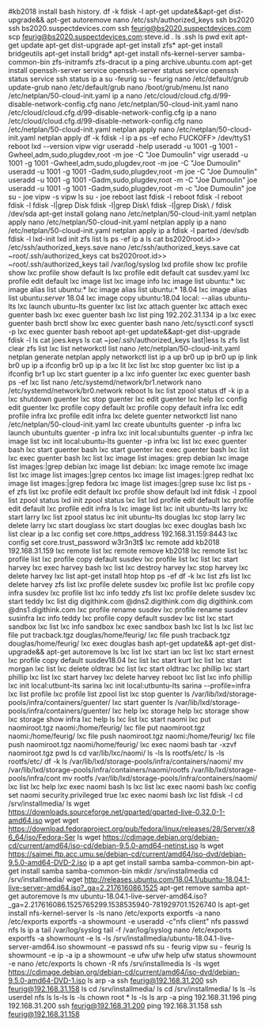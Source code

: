 #kb2018 install bash history.
	df -k
	fdisk -l
	apt-get update&&apt-get dist-upgrade&& apt-get autoremove
	nano /etc/ssh/authorized_keys
	ssh bs2020
	ssh bs2020.suspectdevices.com
	ssh feurig@bs2020.suspectdevices.com
	scp feurig@bs2020.suspectdevices.com:steve.id .
	ls .ssh
	ls
	pwd
	exit
	apt-get update
	apt-get dist-upgrade
	apt-get install zfs*
	apt-get install bridgeutils
	apt-get install bridg*
	apt-get install nfs-kernel-server samba-common-bin zfs-initramfs zfs-dracut
	ip a
	ping archive.ubuntu.com
	apt-get install openssh-server
	service openssh-server status
	service openssh status
	service ssh status
	ip a
	su -feurig
	su - feurig
	nano /etc/default/grub
	update-grub
	nano /etc/default/grub
	nano /boot/grub/menu.lst
	nano /etc/netplan/50-cloud-init.yaml 
	ip a
	nano /etc/cloud/cloud.cfg.d/99-disable-network-config.cfg
	nano /etc/netplan/50-cloud-init.yaml 
	nano /etc/cloud/cloud.cfg.d/99-disable-network-config.cfg
	ip a
	nano /etc/cloud/cloud.cfg.d/99-disable-network-config.cfg
	nano /etc/netplan/50-cloud-init.yaml 
	netplan apply
	nano /etc/netplan/50-cloud-init.yaml 
	netplan apply
	df -k
	fdisk -l
	ip a
	ps -ef
	echo FUCKOFF> /dev/ttyS1
	reboot
	lxd --version
	vipw
	vigr
	useradd -help
	useradd -u 1001 -g 1001 -Gwheel,adm,sudo,plugdev,root -m joe -C "Joe Dumoulin" 
	vigr
	useradd -u 1001 -g 1001 -Gwheel,adm,sudo,plugdev,root -m joe -C "Joe Dumoulin" 
	useradd -u 1001 -g 1001 -Gadm,sudo,plugdev,root -m joe -C "Joe Dumoulin" 
	useradd -u 1001 -g 1001 -Gadm,sudo,plugdev,root -m -C "Joe Dumoulin"  joe
	useradd -u 1001 -g 1001 -Gadm,sudo,plugdev,root -m -c "Joe Dumoulin"  joe
	su - joe
	vipw -s
	vipw
	ls
	su - joe
	reboot
	last
	fdisk -l
	reboot
	fdisk -l
	reboot
	fdisk -l
	fdisk -l|grep Disk
	fdisk -l|grep Disk\ 
	fdisk -l|grep Disk\ \/
	fdisk /dev/sda
	apt-get install golang
	nano /etc/netplan/50-cloud-init.yaml 
	netplan apply
	nano /etc/netplan/50-cloud-init.yaml 
	netplan apply
	ip a
	nano /etc/netplan/50-cloud-init.yaml 
	netplan apply
	ip a
	fdisk -l
	parted /dev/sdb 
	fdisk -l
	lxd-init
	lxd init
	zfs list
	ls
	ps -ef
	ip a
	ls
	cat bs2020root.id>> /etc/ssh/authorized_keys.save 
	nano /etc/ssh/authorized_keys.save 
	cat ~root/.ssh/authorized_keys 
	cat bs2020root.id>> ~root/.ssh/authorized_keys 
	tail /var/log/syslog
	lxd profile show
	lxc profile show
	lxc profile show default
	ls
	lxc profile edit default
	cat susdev.yaml 
	lxc profile edit default
	lxc image list
	lxc image info
	lxc image list ubuntu:*
	lxc image alias list ubuntu:*
	lxc image alias list ubuntu:* 18.04
	lxc image alias list ubuntu:*server* 18.04
	lxc image copy ubuntu:18.04 local: --alias ubuntu-lts
	lxc launch ubuntu-lts guenter
	lxc list
	lxc attach guenter
	lxc attach exec guenter bash
	lxc  exec guenter bash
	lxc list
	ping 192.202.31.134
	ip a
	lxc  exec guenter bash
	brctl show
	lxc  exec guenter bash
	nano /etc/sysctl.conf 
	sysctl -p
	lxc  exec guenter bash
	reboot
	apt-get update&&apt-get dist-upgrade
	fdisk -l
	ls
	cat joes.keys 
	ls
	cat ~joe/.ssh/authorized_keys 
	last|less
	ls
	zfs list
	clear
	zfs list
	lxc list
	networkctl list
	nano /etc/netplan/50-cloud-init.yaml 
	netplan generate
	netplan apply
	networkctl list
	ip a
	up br0 up
	ip br0 up
	ip link br0 up
	ip a
	ifconfig br0 up
	ip a
	lxc lit
	lxc list
	lxc stop guenter
	lxc list
	ip a
	ifconfig br1 up
	lxc start guenter
	ip a
	lxc info guenter
	lxc exec guenter bash
	ps -ef
	lxc list
	nano /etc/systemd/network/br1.network
	nano /etc/systemd/network/br0.network
	reboot
	ls
	lxc list
	zpool status
	df -k
	ip a
	lxc shutdown guenter
	lxc stop guenter
	lxc edit guenter
	lxc help
	lxc config edit guenter
	lxc profile copy default
	lxc profile copy default infra
	lxc edit profile infra
	lxc profile edit infra
	lxc delete guenter
	networkctl list
	nano /etc/netplan/50-cloud-init.yaml 
	lxc create ubuntults guenter -p infra
	lxc launch ubuntults guenter -p infra
	lxc init local:ubuntults  guenter -p infra
	lxc image list
	lxc init local:ubuntu-lts  guenter -p infra
	lxc list 
	lxc exec guenter bash
	lxc start guenter bash
	lxc start guenter 
	lxc exec guenter bash
	lxc list 
	lxc exec guenter bash
	lxc list 
	lxc image list images:
	grep debian
	lxc image list images:|grep debian
	lxc image list debian:
	lxc image remote
	lxc image list
	lxc image list images:|grep centos
	lxc image list images:|grep redhat
	lxc image list images:|grep fedora
	lxc image list images:|grep suse
	lxc list
	ps -ef
	zfs list
	lxc profile edit default
	lxc profile show default
	lxd init
	fdisk -l
	zpool list
	zpool status
	lxd init
	zpool status
	lxc list
	lxd profile edit default
	lxc profile edit default
	lxc profile edit infra
	ls
	lxc image list
	lxc init ubuntu-lts larry 
	lxc start larry
	lxc list
	zpool status
	lxc init ubuntu-lts douglas
	lxc stop larry
	lxc delete larry
	lxc start douglass
	lxc start douglas
	lxc exec douglas bash
	lxc list
	clear
	ip a
	lxc config set core.https_address 192.168.31.159:8443
	lxc config set core.trust_password w3r3n3t$
	lxc remote add kb2018 192.168.31.159
	lxc remote list
	lxc remote remove kb2018
	lxc remote list
	lxc profile list
	lxc profile copy default susdev
	lxc profile list
	lxc list
	lxc start harvey
	lxc exec harvey bash
	lxc list
	lxc destroy harvey
	lxc stop harvey
	lxc delete harvey
	lxc list
	apt-get install htop
	htop
	ps -ef
	df -k
	lxc list
	zfs list
	lxc delete harvey
	zfs list
	lxc profile delete susdev
	lxc profile list
	lxc profile copy infra susdev
	lxc profile list
	lxc info teddy
	zfs list
	lxc profile delete susdev
	lxc start teddy
	lxc list
	dig digithink.com @dns2.digithink.com
	dig digithink.com @dns1.digithink.com
	lxc profile rename susdev
	lxc profile rename susdev susinfra
	lxc info teddy
	lxc profile copy default susdev
	lxc list
	lxc start sandbox 
	lxc list
	lxc info sandbox
	lxc exec sandbox bash
	lxc list
	ls
	lxc list
	lxc file put tracback.tgz douglas/home/feurig/
	lxc file push tracback.tgz douglas/home/feurig/
	lxc exec douglas bash
	apt-get update&& apt-get dist-upgrade&& apt-get autoremove
	ls
	lxc list 
	lxc start ian
	lxc list
	lxc start ernest
	lxc profile copy default susdev18.04
	lxc list
	lxc start kurt
	lxc list
	lxc start morgan
	lxc list
	lxc delete oldtrac
	lxc list
	lxc start oldtrac 
	lxc phillip
	lxc start phillip
	lxc list
	lxc start harvey
	lxc delete harvey
	reboot
	lxc list
	lxc info phillip
	lxc init local:utbunt-lts sarina
	lxc init local:utbuntu-lts sarina --profile=infra
	lxc list profile
	lxc profile list
	zpool list
	lxc stop guenter
	ls /var/lib/lxd/storage-pools/infra/containers/guenter/
	lxc start guenter
	ls /var/lib/lxd/storage-pools/infra/containers/guenter/
	lxc help
	lxc storage help
	lxc storage show
	lxc storage show infra
	lxc help
	ls
	lxc list
	lxc start naomi 
	lxc put naomiroot.tgz naomi:/home/feurig/
	lxc file put naomiroot.tgz naomi:/home/feurig/
	lxc file push naomiroot.tgz naomi:/home/feurig/
	lxc file push naomiroot.tgz naomi/home/feurig/
	lxc exec naomi bash
	tar -xzvf  naomiroot.tgz 
	pwd
	ls
	cd var/lib/lxc/naomi/
	ls -ls
	ls rootfs/etc/
	ls -ls rootfs/etc/
	df -k
	ls /var/lib/lxd/storage-pools/infra/containers/naomi/
	mv /var/lib/lxd/storage-pools/infra/containers/naomi/rootfs /var/lib/lxd/storage-pools/infra/cont
	mv rootfs /var/lib/lxd/storage-pools/infra/containers/naomi/
	lxc list
	lxc help
	lxc exec naomi bash
	ls
	lxc list
	lxc exec naomi bash
	lxc config set naomi  security.privileged true
	lxc exec naomi bash
	lxc list
	fdisk -l
	cd /srv/installmedia/
	ls
	wget https://downloads.sourceforge.net/gparted/gparted-live-0.32.0-1-amd64.iso
	wget
	wget https://download.fedoraproject.org/pub/fedora/linux/releases/28/Server/x86_64/iso/Fedora-Ser
	ls
	wget https://cdimage.debian.org/debian-cd/current/amd64/iso-cd/debian-9.5.0-amd64-netinst.iso
	ls
	wget https://saimei.ftp.acc.umu.se/debian-cd/current/amd64/iso-dvd/debian-9.5.0-amd64-DVD-2.iso
	ip a
	apt get install samba samba-common-bin
	apt-get install samba samba-common-bin
	mkdir /srv/installmedia
	cd /srv/installmedia/
	wget http://releases.ubuntu.com/18.04.1/ubuntu-18.04.1-live-server-amd64.iso?_ga=2.217616086.1525
	apt-get remove samba
	apt-get autoremove
	ls
	mv ubuntu-18.04.1-live-server-amd64.iso\?_ga\=2.217616086.1525765299.1538535940-781929701.1526740
	ls
	apt-get install nfs-kernel-server
	ls -ls
	nano /etc/exports 
	exportfs -a
	nano /etc/exports 
	exportfs -a
	showmount -e
	useradd -c"nfs client"  nfs
	passwd nfs
	ls
	ip a
	tail /var/log/syslog
	tail -f /var/log/syslog
	nano /etc/exports 
	exportfs -a
	showmount -e
	ls -ls /srv/installmedia/ubuntu-18.04.1-live-server-amd64.iso
	showmount -e
	passwd nfs
	su - feurig
	vipw
	su - feurig
	ls 
	showmount -e
	ip -a
	ip a
	showmount -e
	ufw
	ufw help
	ufw status
	showmount -e
	nano /etc/exports 
	ls
	chown -R nfs /srv/installmedia
	ls -ls
	wget https://cdimage.debian.org/debian-cd/current/amd64/iso-dvd/debian-9.5.0-amd64-DVD-1.iso
	ls
	arp -a
	ssh feurig@192.168.31.200
	ssh feurig@192.168.31.158
	ls
	cd /srv/installmedia/
	ls
	cd /srv/installmedia/
	ls
	ls -ls
	userdel nfs
	ls
	ls-ls
	ls -ls
	chown root *
	ls -ls
	ls
	arp -a
	ping 192.168.31.196
	ping 192.168.31.200
	ssh feurig@192.168.31.200
	ping 192.168.31.158
	ssh feurig@192.168.31.158
	
